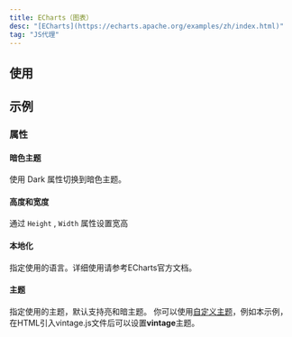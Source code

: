 ```yaml
---
title: ECharts（图表）
desc: "[ECharts](https://echarts.apache.org/examples/zh/index.html)"
tag: "JS代理"
---
```


## 使用

<masa-example file="Examples.components.echarts.Usage"></masa-example>

<app-alert type="info" content='使用前需要先引用ECharts的包：`<script src="https://cdn.masastack.com/npm/echarts/5.1.1/echarts.min.js"></script>`。'></app-alert>

## 示例

### 属性

#### 暗色主题

使用 Dark 属性切换到暗色主题。

<masa-example file="Examples.components.echarts.Dark"></masa-example>

#### 高度和宽度

通过 `Height` , `Width`  属性设置宽高

<masa-example file="Examples.components.echarts.HeightAndWidth"></masa-example>

#### 本地化

指定使用的语言。详细使用请参考ECharts官方文档。

<masa-example file="Examples.components.echarts.Locale"></masa-example>

#### 主题

指定使用的主题，默认支持亮和暗主题。 你可以使用[自定义主题](https://echarts.apache.org/handbook/zh/concepts/style/#%E9%A2%9C%E8%89%B2%E4%B8%BB%E9%A2%98%EF%BC%88theme%EF%BC%89)，例如本示例，在HTML引入vintage.js文件后可以设置**vintage**主题。

<masa-example file="Examples.components.echarts.Theme"></masa-example>
